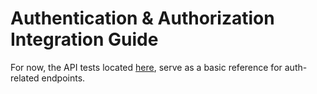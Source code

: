 # Authentication & Authorization Integration Guide

For now, the API tests located [here](../../src/auth/__http_tests__/), serve as a basic reference for auth-related endpoints.